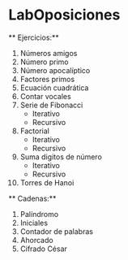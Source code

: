 # LabOposiciones

** Ejercicios:**
1. Números amigos
2. Número primo
3. Número apocalíptico
4. Factores primos
5. Ecuación cuadrática
6. Contar vocales
7. Serie de Fibonacci
    - Iterativo
    - Recursivo
8. Factorial
     - Iterativo
     - Recursivo
9. Suma digitos de número
     - Iterativo
     - Recursivo
10. Torres de Hanoi  

** Cadenas:**
1. Palíndromo
2. Iniciales
3. Contador de palabras
4. Ahorcado
5. Cifrado César

